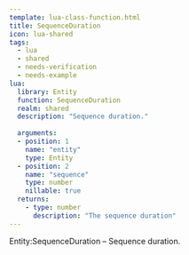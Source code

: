 ```yaml
---
template: lua-class-function.html
title: SequenceDuration
icon: lua-shared
tags:
  - lua
  - shared
  - needs-verification
  - needs-example
lua:
  library: Entity
  function: SequenceDuration
  realm: shared
  description: "Sequence duration."
  
  arguments:
  - position: 1
    name: "entity"
    type: Entity
  - position: 2
    name: "sequence"
    type: number
    nillable: true
  returns:
    - type: number
      description: "The sequence duration"
---
```


<div class="lua__search__keywords">
Entity:SequenceDuration &#x2013; Sequence duration.
</div>
